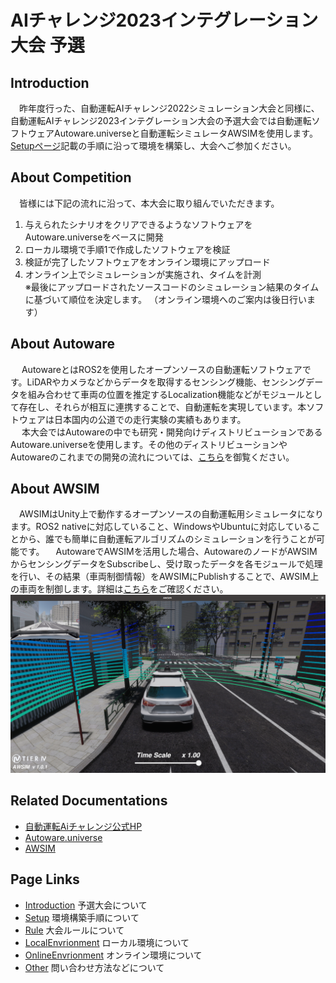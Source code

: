 # AIチャレンジ2023インテグレーション大会 予選

## Introduction
&emsp;昨年度行った、自動運転AIチャレンジ2022シミュレーション大会と同様に、自動運転AIチャレンジ2023インテグレーション大会の予選大会では自動運転ソフトウェアAutoware.universeと自動運転シミュレータAWSIMを使用します。[Setupページ](../setup)記載の手順に沿って環境を構築し、大会へご参加ください。
  
## About Competition
&emsp;皆様には下記の流れに沿って、本大会に取り組んでいただきます。  
1. 与えられたシナリオをクリアできるようなソフトウェアをAutoware.universeをベースに開発  
2. ローカル環境で手順1で作成したソフトウェアを検証  
3. 検証が完了したソフトウェアをオンライン環境にアップロード  
4. オンライン上でシミュレーションが実施され、タイムを計測   
    ※最後にアップロードされたソースコードのシミュレーション結果のタイムに基づいて順位を決定します。
    （オンライン環境へのご案内は後日行います）  


## About Autoware
&emsp; AutowareとはROS2を使用したオープンソースの自動運転ソフトウェアです。LiDARやカメラなどからデータを取得するセンシング機能、センシングデータを組み合わせて車両の位置を推定するLocalization機能などがモジュールとして存在し、それらが相互に連携することで、自動運転を実現しています。本ソフトウェアは日本国内の公道での走行実験の実績もあります。  
&emsp; 本大会ではAutowareの中でも研究・開発向けディストリビューションであるAutoware.universeを使用します。その他のディストリビューションやAutowareのこれまでの開発の流れについては、[こちら](https://autowarefoundation.github.io/autoware-documentation/main/design/autoware-concepts/difference-from-ai-and-auto/)を御覧ください。
  
## About AWSIM
 &emsp;AWSIMはUnity上で動作するオープンソースの自動運転用シミュレータになります。ROS2 nativeに対応していること、WindowsやUbuntuに対応していることから、誰でも簡単に自動運転アルゴリズムのシミュレーションを行うことが可能です。
  &emsp;AutowareでAWSIMを活用した場合、AutowareのノードがAWSIMからセンシングデータをSubscribeし、受け取ったデータを各モジュールで処理を行い、その結果（車両制御情報）をAWSIMにPublishすることで、AWSIM上の車両を制御します。詳細は[こちら](https://github.com/tier4/AWSIM)をご確認ください。
 ![awsim](../images/intro/awsim.png)
 
## Related Documentations
 * [自動運転Aiチャレンジ公式HP](https://www.jsae.or.jp/jaaic/)
 * [Autoware.universe](https://github.com/autowarefoundation/autoware.universe)
 *  [AWSIM](https://github.com/tier4/AWSIM)
 
## Page Links
 * [Introduction](../intro)  予選大会について
 * [Setup](../setup)  環境構築手順について
 * [Rule](../rule)  大会ルールについて
 * [LocalEnvrionment](../local)  ローカル環境について
 * [OnlineEnvrionment](../online)  オンライン環境について
 * [Other](../other)  問い合わせ方法などについて
 
 
